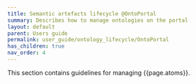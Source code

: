 ```yaml
---
title: Semantic artefacts lifecycle @OntoPortal
summary: Describes how to manage ontologies on the portal
layout: default
parent: Users guide
permalink: user_guide/ontology_lifecycle/OntoPortal
has_children: true
nav_order: 4
---
```




This section contains guidelines for managing {{page.atoms}}.